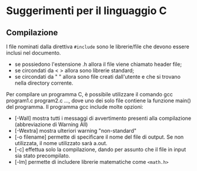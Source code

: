 
# Suggerimenti per il linguaggio C

## Compilazione

I file nominati dalla direttiva `#include` sono le librerie/file che devono essere inclusi nel documento.

- se possiedono l'estensione .h allora il file viene chiamato header file;
- se circondati da < > allora sono librerie standard;
- se circondati da " " allora sono file creati dall'utente e che si trovano nella directory corrente.

Per compilare un programma C, è possibile utilizzare il comando gcc program1.c program2.c ..., dove uno dei solo file contiene la funzione main() del programma.
  Il programma gcc include molte opzioni:

- [-Wall] mostra tutti i messaggi di avvertimento presenti alla compilazione (abbreviazione di Warning All)
- [-Wextra] mostra ulteriori warning "non-standard"
- [-o filename] permette di specificare il nome del file di output. Se non utilizzata, il nome utilizzato sarà a.out.
- [-c] effettua solo la compilazione, dando per assunto che il file in input sia stato precompilato.
- [-lm] permette di includere librerie matematiche come `<math.h>`
